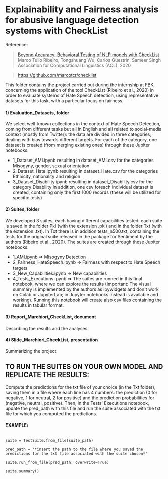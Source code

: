 # Explainability and Fairness analysis for abusive language detection systems with CheckList

Reference: 
>[Beyond Accuracy: Behavioral Testing of NLP models with CheckList](http://homes.cs.washington.edu/~marcotcr/acl20_checklist.pdf)  
> Marco Tulio Ribeiro, Tongshuang Wu, Carlos Guestrin, Sameer Singh
> Association for Computational Linguistics (ACL), 2020

> https://github.com/marcotcr/checklist

This folder contains the project carried out during the internship at FBK, concerning the application of the tool CheckList (Ribeiro et al., 2020) in order to evaluate systems of Hate Speech detection, using representative datasets for this task, with a particular focus on fairness.  

#### 1) Evaluation_Datasets, folder 
We select well-known collections in the context of Hate Speech Detection, coming from different tasks but all in English and all related to social-media context (mostly from Twitter): the data are divided in three categories, dealing with bias towards different targets. For each of the category, one dataset is created (from merging existing ones) through these Jupiter notebooks:
- 1_Dataset_AMI.ipynb resulting in dataset_AMI.csv for the categories Misogyny, gender, sexual orientation
- 2_Dataset_Hate.ipynb resulting in dataset_Hate.csv for the categories Ethnicity, nationality and religion
- 3_Dataset_Disability.ipynb resulting in dataset_Disability.csv for the category Disability 
In addition, one csv foreach individual dataset is created, containing only the first 1000 records (these will be utilized for specific tests)

#### 2) Suites, folder
We developed 3 suites, each having different capabilities tested: each suite is saved in the folder Pkl (with the extension .pkl) and in the folder Txt (with the extension .txt). In Txt there is in addition tests_n500.txt, containing the tests for the original suite released in the package for Sentiment by the authors (Ribeiro et al., 2020). 
The suites are created through these Jupiter notebooks:
- 1_AMI.ipynb => Misogyny Detection
- 2_Fairness_HateSpeech.ipynb => Fairness with respect to Hate Speech targets
- 3_New_Capabilities.ipynb => New capabilities 
- 4_Tests_Executions.ipynb => The suites are runned in this final notebook, where we can explore the results (Important: The visual summary is implemented by the authors as ipywidgets and don't work on Colab or JupyterLab; in Jupyter notebooks instead is available and working). Running this notebook will create also csv files containing the results in tabular format. 

#### 3) Report_Marchiori_CheckList, document 
Describing the results and the analyses 

#### 4) Slide_Marchiori_CheckList, presentation 
Summarizing the project 

## TO RUN THE SUITES ON YOUR OWN MODEL AND REPLICATE THE RESULTS:
Compute the predictions for the txt file of your choice (in the Txt folder), saving them in a file where each line has 4 numbers: the prediction (0 for negative, 1 for neutral, 2 for positive) and the prediction probabilities for (negative, neutral, positive).
Then, in the Tests' Executions notebook, update the pred_path with this file and run the suite associated with the txt file for which you computed the predictions.

#### EXAMPLE: 
```suite_path = '*insert the path of the suite chosen in pkl extension*'

suite = TestSuite.from_file(suite_path)

pred_path = '*insert the path to the file where you saved the predictions for the txt file associated with the suite chosen*'

suite.run_from_file(pred_path, overwrite=True)

suite.summary()

```


